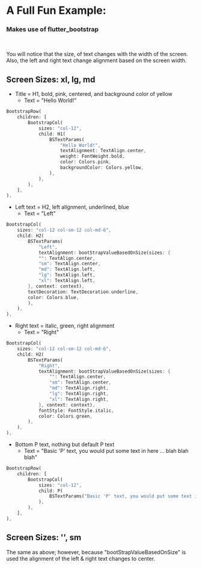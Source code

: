 # A Full Fun Example:
### Makes use of flutter_bootstrap
<br />

You will notice that the size, of text changes with the width of the screen. Also, the left and right text change alignment based on the screen width.

## Screen Sizes: xl, lg, md
- Title = H1, bold, pink, centered, and background color of yellow
    - Text = "Hello World!"
```dart
BootstrapRow(
    children: [
        BootstrapCol(
            sizes: "col-12",
            child: H1(
                BSTextParams(
                    "Hello World!",
                    textAlignment: TextAlign.center,
                    weight: FontWeight.bold,
                    color: Colors.pink,
                    backgroundColor: Colors.yellow,
                ),
            ),
        ),
    ],
),
```
- Left text = H2, left alignment, underlined, blue
    - Text = "Left"
```dart
BootstrapCol(
    sizes: "col-12 col-sm-12 col-md-6",
    child: H2(
        BSTextParams(
            "Left",
            textAlignment: bootStrapValueBasedOnSize(sizes: {
            "": TextAlign.center,
            "sm": TextAlign.center,
            "md": TextAlign.left,
            "lg": TextAlign.left,
            "xl": TextAlign.left,
        }, context: context),
        textDecoration: TextDecoration.underline,
        color: Colors.blue,
        ),
    ),
),
```
- Right text = italic, green, right alignment
    - Text = "Right"
```dart
BootstrapCol(
    sizes: "col-12 col-sm-12 col-md-6",
    child: H2(
        BSTextParams(
            "Right",
            textAlignment: bootStrapValueBasedOnSize(sizes: {
                "": TextAlign.center,
                "sm": TextAlign.center,
                "md": TextAlign.right,
                "lg": TextAlign.right,
                "xl": TextAlign.right,
            }, context: context),
            fontStyle: FontStyle.italic,
            color: Colors.green,
        ),
    ),
),
```
- Bottom P text, nothing but default P text
    - Text = "Basic 'P' text, you would put some text in here ... blah blah blah"
```dart
BootstrapRow(
    children: [
        BootstrapCol(
            sizes: "col-12",
            child: P(
                BSTextParams("Basic 'P' text, you would put some text in here ... blah blah blah"),
            ),
        ),
    ],
),
```

## Screen Sizes: '', sm
The same as above; however, because "bootStrapValueBasedOnSize" is used the alignment of the left & right text changes to center.